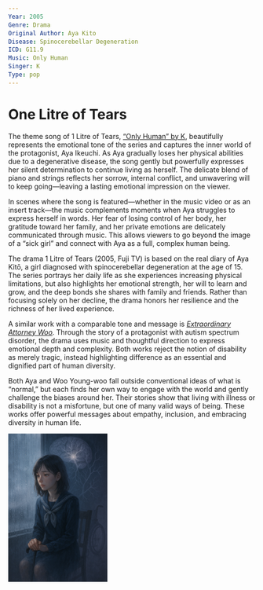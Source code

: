 ```yaml
---
Year: 2005
Genre: Drama
Original Author: Aya Kito
Disease: Spinocerebellar Degeneration
ICD: G11.9
Music: Only Human
Singer: K
Type: pop
---
```


# One Litre of Tears

The theme song of 1 Litre of Tears, [“Only Human” by K](https://www.youtube.com/watch?v=CqsdRNiQOtE), beautifully represents the emotional tone of the series and captures the inner world of the protagonist, Aya Ikeuchi. As Aya gradually loses her physical abilities due to a degenerative disease, the song gently but powerfully expresses her silent determination to continue living as herself. The delicate blend of piano and strings reflects her sorrow, internal conflict, and unwavering will to keep going—leaving a lasting emotional impression on the viewer.

In scenes where the song is featured—whether in the music video or as an insert track—the music complements moments when Aya struggles to express herself in words. Her fear of losing control of her body, her gratitude toward her family, and her private emotions are delicately communicated through music. This allows viewers to go beyond the image of a “sick girl” and connect with Aya as a full, complex human being.

The drama 1 Litre of Tears (2005, Fuji TV) is based on the real diary of Aya Kitō, a girl diagnosed with spinocerebellar degeneration at the age of 15. The series portrays her daily life as she experiences increasing physical limitations, but also highlights her emotional strength, her will to learn and grow, and the deep bonds she shares with family and friends. Rather than focusing solely on her decline, the drama honors her resilience and the richness of her lived experience.

A similar work with a comparable tone and message is [*Extraordinary Attorney Woo*](park_hyowon.md). Through the story of a protagonist with autism spectrum disorder, the drama uses music and thoughtful direction to express emotional depth and complexity. Both works reject the notion of disability as merely tragic, instead highlighting difference as an essential and dignified part of human diversity.

Both Aya and Woo Young-woo fall outside conventional ideas of what is “normal,” but each finds her own way to engage with the world and gently challenge the biases around her. Their stories show that living with illness or disability is not a misfortune, but one of many valid ways of being. These works offer powerful messages about empathy, inclusion, and embracing diversity in human life.

<img src="./nagano_ayane_img.png" alt="description" style="width:40%;" />
